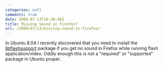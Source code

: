 ```yaml
---
categories: null
comments: true
date: 2008-07-14T10:30:48Z
title: Missing Sound in Firefox?
url: /2008/07/14/missing-sound-in-firefox/
---
```


In Ubuntu 8.04 I recently discovered that you need to install the
[libflashsupport](apt://libflashsupport) package if you get no sound in
Firefox while running flash application/video.  Oddly enough this is not
a "required" or "supported" package in Ubuntu proper.

